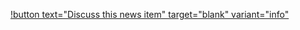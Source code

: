 [!button text="Discuss this news item" target="blank" variant="info"](https://github.com/CommandPost/FCPCafe/discussions)